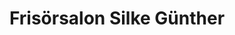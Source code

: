 ---
title: "Frisörsalon Silke Günther"
url: /schleusingen/frisoersalon-silke-guenther/
shop: Friseur
---